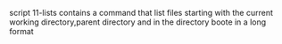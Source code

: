 script 11-lists contains a command that list files starting with the current  working directory,parent directory and in the directory boote  in a long format 
